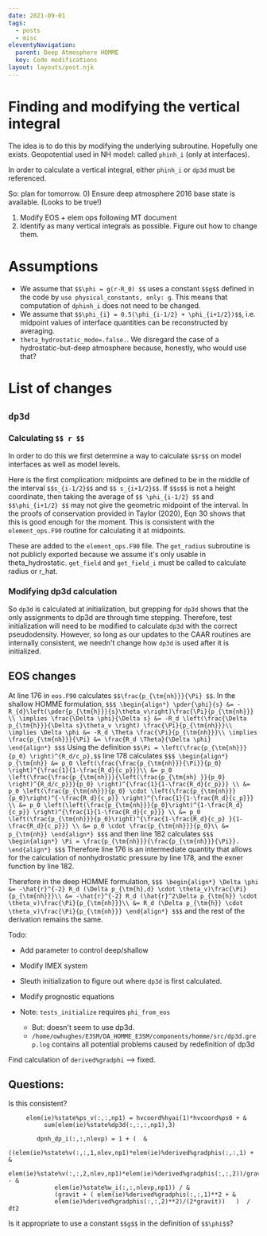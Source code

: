 ```yaml
---
date: 2021-09-01
tags:
  - posts
  - misc
eleventyNavigation:
  parent: Deep Atmosphere HOMME
  key: Code modifications
layout: layouts/post.njk
---
```


# Finding and modifying the vertical integral
The idea is to do this by modifying the underlying subroutine. Hopefully one exists.
Geopotential used in NH model: called `phinh_i` (only at interfaces). 

In order to calculate a vertical integral, either `phinh_i` or `dp3d` must be referenced.

So: plan for tomorrow. 
0) Ensure deep atmosphere 2016 base state is available.  (Looks to be true!)
1) Modify EOS + elem ops following MT document
2) Identify as many vertical integrals as possible. Figure out how to change them.


# Assumptions
* We assume that `$$\phi = g(r-R_0) $$` uses a constant `$$g$$` defined in the code by
`use physical_constants, only: g`. This means that computation of `dphinh_i` 
does not need to be changed.
* We assume that `$$\phi_{i} = 0.5(\phi_{i-1/2} + \phi_{i+1/2})$$`, i.e. midpoint values
of interface quantities can be reconstructed by averaging.
* `theta_hydrostatic_mode=.false.`. We disregard the case of a hydrostatic-but-deep atmosphere
because, honestly, who would use that?



# List of changes

## `dp3d`


### Calculating `$$ r $$`
In order to do this we first determine a way to calculate `$$r$$` on model 
interfaces as well as model levels.

Here is the first complication: midpoints are defined to be in the middle of the interval `$$s_{i-1/2}$$` and
`$$ s_{i+1/2}$$`. If `$$s$$` is not a height coordinate, then taking the average of `$$ \phi_{i-1/2} $$` and `$$\phi_{i+1/2} $$`
may not give the geometric midpoint of the interval. In the proofs of conservation
provided in Taylor (2020), Eqn 30 shows that this is good enough for the moment. This is consistent with the `element_ops.F90` routine
for calculating it at midpoints.

These are added to the `element_ops.F90` file. The `get_radius` subroutine
is not publicly exported because we assume it's only usable in theta_hydrostatic.
`get_field` and `get_field_i` must be called to calculate radius or r_hat. 

### Modifying dp3d calculation

So `dp3d` is calculated at initialization, but grepping for `dp3d` shows that
the only assignments to dp3d are through time stepping. Therefore, test initialization
will need to be modified to calculate `dp3d` with the correct pseudodensity. However, so long as our updates 
to the CAAR routines are internally consistent, we needn't change how `dp3d` is used after it is initialized.


## EOS changes

At line 176 in `eos.F90` calculates `$$\frac{p_{\tm{nh}}}{\Pi} $$`.
In the shallow HOMME formulation, 
`$$$
\begin{align*}
\pder{\phi}{s} &= -R_{d}\left(\pder{p_{\tm{h}}}{s}\theta_v\right)\frac{\Pi}{p_{\tm{nh}}} \\
\implies \frac{\Delta \phi}{\Delta s} &= -R_d \left(\frac{\Delta p_{\tm{h}}}{\Delta s}\theta_v \right) \frac{\Pi}{p_{\tm{nh}}}\\
\implies \Delta \phi &= -R_d \Theta \frac{\Pi}{p_{\tm{nh}}}\\
\implies \frac{p_{\tm{nh}}}{\Pi} &= \frac{R_d \Theta}{\Delta \phi} 
\end{align*}
$$$`
Using the definition `$$\Pi = \left(\frac{p_{\tm{nh}}}{p_0} \right)^{R_d/c_p},$$` line 178 calculates
`$$$
\begin{align*}
p_{\tm{nh}} &= p_0 \left(\frac{\frac{p_{\tm{nh}}}{\Pi}}{p_0} \right)^{\frac{1}{1-\frac{R_d}{c_p}}}\\
&= p_0 \left(\frac{\frac{p_{\tm{nh}}}{\left(\frac{p_{\tm{nh} }}{p_0} \right)^{R_d/c_p}}}{p_0} \right)^{\frac{1}{1-\frac{R_d}{c_p}}} \\
&= p_0 \left(\frac{p_{\tm{nh}}}{p_0} \cdot \left(\frac{p_{\tm{nh}}}{p_0}\right)^{-\frac{R_d}{c_p}} \right)^{\frac{1}{1-\frac{R_d}{c_p}}} \\
&= p_0 \left(\left(\frac{p_{\tm{nh}}}{p_0}\right)^{1-\frac{R_d}{c_p}} \right)^{\frac{1}{1-\frac{R_d}{c_p}}} \\
&= p_0 \left(\frac{p_{\tm{nh}}}{p_0}\right)^{\frac{1-\frac{R_d}{c_p} }{1-\frac{R_d}{c_p}}} \\
&= p_0 \cdot \frac{p_{\tm{nh}}}{p_0}\\
&= p_{\tm{nh}}
\end{align*}
$$$`
and then line 182 calculates
`$$$
\begin{align*}
\Pi = \frac{p_{\tm{nh}}}{\frac{p_{\tm{nh}}}{\Pi}}.
\end{align*}
$$$`
Therefore line 176 is an intermediate quantity that allows for the calculation of nonhydrostatic pressure by line 178,
and the exner function by line 182.

Therefore in the deep HOMME formulation, 
`$$$
\begin{align*}
\Delta \phi &= -\hat{r}^{-2} R_d (\Delta p_{\tm{h},d} \cdot \theta_v)\frac{\Pi}{p_{\tm{nh}}}\\
&= -\hat{r}^{-2} R_d (\hat{r}^2\Delta p_{\tm{h}} \cdot \theta_v)\frac{\Pi}{p_{\tm{nh}}}\\
&= R_d (\Delta p_{\tm{h}} \cdot \theta_v)\frac{\Pi}{p_{\tm{nh}}}
\end{align*}
$$$`
and the rest of the derivation remains the same.


Todo:
* Add parameter to control deep/shallow
* Modify IMEX system
* Sleuth initialization to figure out where `dp3d` is first calculated.
* Modify prognostic equations



* Note: `tests_initialize` requires `phi_from_eos`
  * But: doesn't seem to use dp3d.
  * `/home/owhughes/E3SM/DA_HOMME_E3SM/components/homme/src/dp3d.grep.log` contains all potential problems caused by redefinition of dp3d
  
  
Find calculation of `derived%gradphi` --> fixed.

## Questions:
Is this consistent?
```
     elem(ie)%state%ps_v(:,:,np1) = hvcoord%hyai(1)*hvcoord%ps0 + & 
          sum(elem(ie)%state%dp3d(:,:,:,np1),3)
```

```
        dpnh_dp_i(:,:,nlevp) = 1 + (  & 
             ((elem(ie)%state%v(:,:,1,nlev,np1)*elem(ie)%derived%gradphis(:,:,1) + &
             elem(ie)%state%v(:,:,2,nlev,np1)*elem(ie)%derived%gradphis(:,:,2))/gravit - &
             elem(ie)%state%w_i(:,:,nlevp,np1)) / &
             (gravit + ( elem(ie)%derived%gradphis(:,:,1)**2 + &
             elem(ie)%derived%gradphis(:,:,2)**2)/(2*gravit))   )  / dt2

```
Is it appropriate to use a constant `$$g$$` in the definition of `$$\phi$$`?

